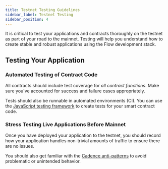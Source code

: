 ```yaml
---
title: Testnet Testing Guidelines
sidebar_label: Testnet Testing
sidebar_position: 4
---
```


It is critical to test your applications and contracts thoroughly on the testnet as part of your road to the mainnet. Testing will help you understand how to create stable and robust applications using the Flow development stack.

## Testing Your Application

### Automated Testing of Contract Code

All contracts should include test coverage for _all contract functions_. Make sure you've accounted for success and failure cases appropriately.

Tests should also be runnable in automated environments (CI). You can use the [JavaScript testing framework](https://github.com/onflow/flow-js-testing) to create tests for your smart contract code.

### Stress Testing Live Applications Before Mainnet

Once you have deployed your application to the testnet, you should record how your application handles non-trivial amounts of traffic to ensure there are no issues.

You should also get familiar with the [Cadence anti-patterns](../build/smart-contracts//best-practices/anti-patterns.md) to avoid problematic or unintended behavior.
